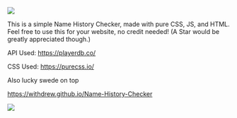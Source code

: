 ![](https://user-images.githubusercontent.com/52789876/115288545-8b6a7500-a11f-11eb-96c4-9800ac96c9ad.png)

This is a simple Name History Checker, made with pure CSS, JS, and HTML. Feel free to use this for your website, no credit needed! (A Star would be greatly appreciated though.)

API Used: https://playerdb.co/

CSS Used: https://purecss.io/

Also lucky swede on top

https://withdrew.github.io/Name-History-Checker

![](https://withdrew.github.io/Name-History-Checker/example.svg)
